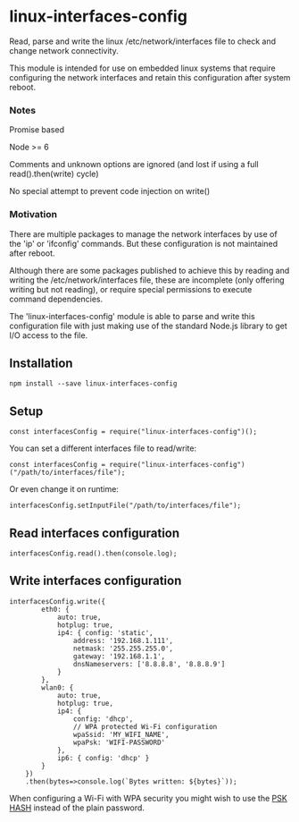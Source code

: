 # linux-interfaces-config
Read, parse and write the linux /etc/network/interfaces file to check and change network connectivity.

This module is intended for use on embedded linux systems that require configuring the network interfaces and retain this configuration after system reboot.

### Notes
Promise based

Node >= 6

Comments and unknown options are ignored (and lost if using a full read().then(write) cycle)

No special attempt to prevent code injection on write()

### Motivation
There are multiple packages to manage the network interfaces by use of the 'ip' or 'ifconfig' commands. But these configuration is not maintained after reboot.

Although there are some packages published to achieve this by reading and writing the /etc/network/interfaces file, these are incomplete (only offering writing but not reading), or require special permissions to execute command dependencies.

The 'linux-interfaces-config' module is able to parse and write this configuration file with just making use of the standard Node.js library to get I/O access to the file.

## Installation
```
npm install --save linux-interfaces-config
```

## Setup
```
const interfacesConfig = require("linux-interfaces-config")();
```

You can set a different interfaces file to read/write:
```
const interfacesConfig = require("linux-interfaces-config")("/path/to/interfaces/file");
```
Or even change it on runtime:
```
interfacesConfig.setInputFile("/path/to/interfaces/file");
```

## Read interfaces configuration
```
interfacesConfig.read().then(console.log);
```

## Write interfaces configuration
```
interfacesConfig.write({
        eth0: {
            auto: true,
            hotplug: true,
            ip4: { config: 'static',
                address: '192.168.1.111',
                netmask: '255.255.255.0',
                gateway: '192.168.1.1',
                dnsNameservers: ['8.8.8.8', '8.8.8.9']
            }
        },
        wlan0: {
            auto: true,
            hotplug: true,
            ip4: {
                config: 'dhcp',
                // WPA protected Wi-Fi configuration
                wpaSsid: 'MY_WIFI_NAME',
                wpaPsk: 'WIFI-PASSWORD'
            },
            ip6: { config: 'dhcp' }
        }
    })
    .then(bytes=>console.log(`Bytes written: ${bytes}`));
```

When configuring a Wi-Fi with WPA security you might wish to use the [PSK HASH](https://wiki.debian.org/WiFi/HowToUse#WPA-PSK_and_WPA2-PSK) instead of the plain password.